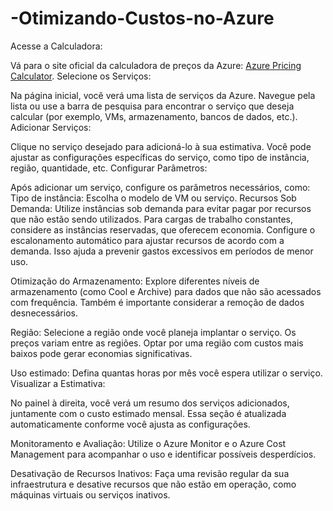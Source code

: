 # -Otimizando-Custos-no-Azure

Acesse a Calculadora:

Vá para o site oficial da calculadora de preços da Azure: [Azure Pricing Calculator](https://azure.microsoft.com/pt-br/pricing/calculator/).
Selecione os Serviços:

Na página inicial, você verá uma lista de serviços da Azure. Navegue pela lista ou use a barra de pesquisa para encontrar o serviço que deseja calcular (por exemplo, VMs, armazenamento, bancos de dados, etc.).
Adicionar Serviços:

Clique no serviço desejado para adicioná-lo à sua estimativa. Você pode ajustar as configurações específicas do serviço, como tipo de instância, região, quantidade, etc.
Configurar Parâmetros:

Após adicionar um serviço, configure os parâmetros necessários, como:
Tipo de instância: Escolha o modelo de VM ou serviço. Recursos Sob Demanda: Utilize instâncias sob demanda para evitar pagar por recursos que não estão sendo utilizados. Para cargas de trabalho constantes, considere as instâncias reservadas, que oferecem economia.  Configure o escalonamento automático para ajustar recursos de acordo com a demanda. Isso ajuda a prevenir gastos excessivos em períodos de menor uso.

Otimização do Armazenamento: Explore diferentes níveis de armazenamento (como Cool e Archive) para dados que não são acessados com frequência. Também é importante considerar a remoção de dados desnecessários.

Região: Selecione a região onde você planeja implantar o serviço. Os preços variam entre as regiões. Optar por uma região com custos mais baixos pode gerar economias significativas.


Uso estimado: Defina quantas horas por mês você espera utilizar o serviço.
Visualizar a Estimativa:

No painel à direita, você verá um resumo dos serviços adicionados, juntamente com o custo estimado mensal. Essa seção é atualizada automaticamente conforme você ajusta as configurações.

Monitoramento e Avaliação: Utilize o Azure Monitor e o Azure Cost Management para acompanhar o uso e identificar possíveis desperdícios.

Desativação de Recursos Inativos: Faça uma revisão regular da sua infraestrutura e desative recursos que não estão em operação, como máquinas virtuais ou serviços inativos.
